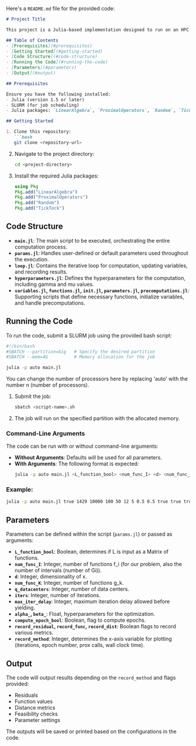 Here's a `README.md` file for the provided code:

```markdown
# Project Title

This project is a Julia-based implementation designed to run on an HPC cluster using the SLURM workload manager. The code performs large-scale optimization or numerical computations distributed across multiple computing nodes. The main script (`main.jl`) executes a series of iterations to compute and record results based on user-defined or default parameters.

## Table of Contents
- [Prerequisites](#prerequisites)
- [Getting Started](#getting-started)
- [Code Structure](#code-structure)
- [Running the Code](#running-the-code)
- [Parameters](#parameters)
- [Output](#output)

## Prerequisites

Ensure you have the following installed:
- Julia (version 1.5 or later)
- SLURM (for job scheduling)
- Julia packages: `LinearAlgebra`, `ProximalOperators`, `Random`, `TickTock`

## Getting Started

1. Clone this repository:
   ```bash
   git clone <repository-url>
   ```
2. Navigate to the project directory:
   ```bash
   cd <project-directory>
   ```
3. Install the required Julia packages:
   ```julia
   using Pkg
   Pkg.add("LinearAlgebra")
   Pkg.add("ProximalOperators")
   Pkg.add("Random")
   Pkg.add("TickTock")
   ```

## Code Structure

- **`main.jl`**: The main script to be executed, orchestrating the entire computation process.
- **`params.jl`**: Handles user-defined or default parameters used throughout the execution.
- **`loop.jl`**: Contains the iterative loop for computation, updating variables, and recording results.
- **`hyperparameters.jl`**: Defines the hyperparameters for the computation, including gamma and mu values.
- **`variables.jl`, `functions.jl`, `init.jl`, `parameters.jl`, `precomputations.jl`**: Supporting scripts that define necessary functions, initialize variables, and handle precomputations.

## Running the Code

To run the code, submit a SLURM job using the provided bash script:

```bash
#!/bin/bash
#SBATCH --partition=big   # Specify the desired partition
#SBATCH --mem=4G          # Memory allocation for the job

julia -p auto main.jl
```
You can change the number of processors here by replacing 'auto' with the number n (number of processors).

1. Submit the job:
   ```bash
   sbatch <script-name>.sh
   ```
2. The job will run on the specified partition with the allocated memory.

### Command-Line Arguments

The code can be run with or without command-line arguments:

- **Without Arguments**: Defaults will be used for all parameters.
- **With Arguments**: The following format is expected:
  ```bash
  julia -p auto main.jl <L_function_bool> <num_func_I> <d> <num_func_K> <q_datacenters> <iters> <max_iter_delay> <alpha_> <beta_> <compute_epoch_bool> <record_residual> <record_func> <record_dist> <record_method>
  ```

### Example:
```bash
julia -p auto main.jl true 1429 10000 100 50 12 5 0.5 0.5 true true true true 0
```

## Parameters

Parameters can be defined within the script (`params.jl`) or passed as arguments:

- **`L_function_bool`**: Boolean, determines if L is input as a Matrix of functions.
- **`num_func_I`**: Integer, number of functions f_i (for our problem, also the number of intervals (number of Gi)).
- **`d`**: Integer, dimensionality of x.
- **`num_func_K`**: Integer, number of functions g_k.
- **`q_datacenters`**: Integer, number of data centers.
- **`iters`**: Integer, number of iterations.
- **`max_iter_delay`**: Integer, maximum iteration delay allowed before yielding.
- **`alpha_`, `beta_`**: Float, hyperparameters for the optimization.
- **`compute_epoch_bool`**: Boolean, flag to compute epochs.
- **`record_residual`, `record_func`, `record_dist`**: Boolean flags to record various metrics.
- **`record_method`**: Integer, determines the x-axis variable for plotting (iterations, epoch number, prox calls, wall clock time).

## Output

The code will output results depending on the `record_method` and flags provided:
- Residuals
- Function values
- Distance metrics
- Feasibility checks
- Parameter settings

The outputs will be saved or printed based on the configurations in the code.

